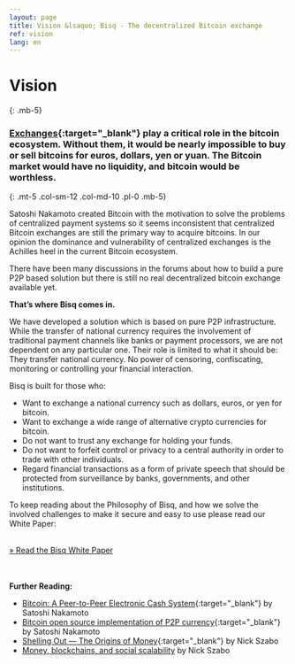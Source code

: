 ```yaml
---
layout: page
title: Vision &lsaquo; Bisq - The decentralized Bitcoin exchange
ref: vision
lang: en
---
```

# Vision
{: .mb-5}

### [Exchanges](https://en.wikipedia.org/wiki/Bitcoin_exchange#List_of_Bitcoin_Exchanges){:target="_blank"} play a critical role in the bitcoin ecosystem. Without them, it would be nearly impossible to buy or sell bitcoins for euros, dollars, yen or yuan. The Bitcoin market would have no liquidity, and bitcoin would be worthless.
{: .mt-5 .col-sm-12 .col-md-10 .pl-0 .mb-5}



<div class="row mb-sm-4 mb-md-0 col-sm-12 col-md-8">

<p>Satoshi Nakamoto created Bitcoin with the motivation to solve the problems of centralized payment systems so it seems inconsistent that centralized Bitcoin exchanges are still the primary way to acquire bitcoins. In our opinion the dominance and vulnerability of centralized exchanges is the Achilles heel in the current Bitcoin ecosystem.</p>

<p>There have been many discussions in the forums about how to build a pure P2P based solution but there is still no real decentralized bitcoin exchange available yet.</p>

<p>
<strong>That’s where Bisq comes in.</strong></p>

<p>We have developed a solution which is based on pure P2P infrastructure. While the transfer of national currency requires the involvement of traditional payment channels like banks or payment processors, we are not dependent on any particular one. Their role is limited to what it should be: They transfer national currency. No power of censoring, confiscating, monitoring or controlling your financial interaction.</p>

<p>Bisq is built for those who:</p>

<ul>
  <li>Want to exchange a national currency such as dollars, euros, or yen for bitcoin.</li>
  <li>Want to exchange a wide range of alternative crypto currencies for bitcoin.</li>
  <li>Do not want to trust any exchange for holding your funds.</li>
  <li>Do not want to forfeit control or privacy to a central authority in order to trade with other individuals.</li>
  <li>Regard financial transactions as a form of private speech that should be protected from surveillance by banks, governments, and other institutions.</li>
</ul>

<p>To keep reading about the Philosophy of Bisq, and how we solve the involved challenges to make it secure and easy to use please read our White Paper:</p>

<p><br>
<a href="https://docs.bisq.network/exchange/whitepaper.html" target="_blank" rel="noopener">» Read the Bisq White Paper</a></p>

</div>




<br><br>
**Further Reading:**

 - [Bitcoin: A Peer-to-Peer Electronic Cash System](https://bitcoin.org/bitcoin.pdf){:target="_blank"} by Satoshi Nakamoto
 - [Bitcoin open source implementation of P2P currency](http://p2pfoundation.ning.com/forum/topics/bitcoin-open-source){:target="_blank"} by Satoshi Nakamoto
 - [Shelling Out &#8212; The Origins of Money](http://web.archive.org/web/20160921140955/http://szabo.best.vwh.net/shell.html){:target="_blank"} by Nick Szabo
 - [Money, blockchains, and social scalability](http://unenumerated.blogspot.com/2017/02/money-blockchains-and-social-scalability.html) by Nick Szabo
